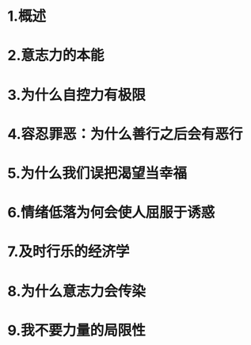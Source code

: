 # 1.概述


# 2.意志力的本能


# 3.为什么自控力有极限


# 4.容忍罪恶：为什么善行之后会有恶行


# 5.为什么我们误把渴望当幸福


# 6.情绪低落为何会使人屈服于诱惑


# 7.及时行乐的经济学


# 8.为什么意志力会传染


# 9.我不要力量的局限性